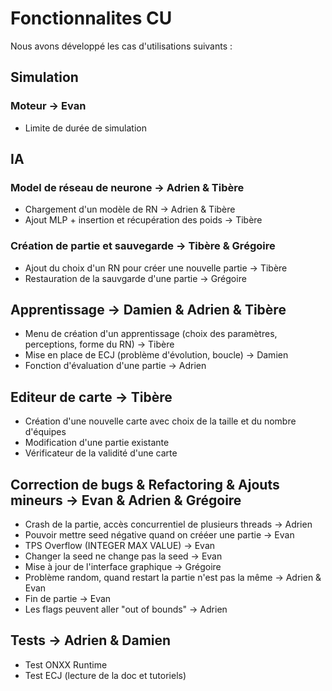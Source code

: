 # Fonctionnalites CU

Nous avons développé les cas d'utilisations suivants :

## Simulation

### Moteur -> Evan

- Limite de durée de simulation

## IA

### Model de réseau de neurone -> Adrien & Tibère

- Chargement d'un modèle de RN -> Adrien & Tibère
- Ajout MLP + insertion et récupération des poids -> Tibère

### Création de partie et sauvegarde -> Tibère & Grégoire

- Ajout du choix d'un RN pour créer une nouvelle partie -> Tibère
- Restauration de la sauvgarde d'une partie -> Grégoire

## Apprentissage -> Damien & Adrien & Tibère

- Menu de création d'un apprentissage (choix des paramètres, perceptions, forme du RN) -> Tibère
- Mise en place de ECJ (problème d'évolution, boucle) -> Damien
- Fonction d'évaluation d'une partie -> Adrien

## Editeur de carte -> Tibère

- Création d'une nouvelle carte avec choix de la taille et du nombre d'équipes
- Modification d'une partie existante
- Vérificateur de la validité d'une carte

## Correction de bugs & Refactoring & Ajouts mineurs -> Evan & Adrien & Grégoire

- Crash de la partie, accès concurrentiel de plusieurs threads -> Adrien
- Pouvoir mettre seed négative quand on crééer une partie -> Evan
- TPS Overflow (INTEGER MAX VALUE) -> Evan
- Changer la seed ne change pas la seed -> Evan
- Mise à jour de l'interface graphique -> Grégoire
- Problème random, quand restart la partie n'est pas la même -> Adrien & Evan
- Fin de partie -> Evan
- Les flags peuvent aller "out of bounds" -> Adrien

## Tests -> Adrien & Damien

- Test ONXX Runtime
- Test ECJ (lecture de la doc et tutoriels)
